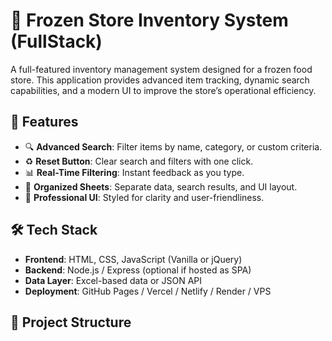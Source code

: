 # 🧊 Frozen Store Inventory System (FullStack)

A full-featured inventory management system designed for a frozen food store. This application provides advanced item tracking, dynamic search capabilities, and a modern UI to improve the store’s operational efficiency.

## 🚀 Features

- 🔍 **Advanced Search**: Filter items by name, category, or custom criteria.
- ♻️ **Reset Button**: Clear search and filters with one click.
- 📊 **Real-Time Filtering**: Instant feedback as you type.
- 📁 **Organized Sheets**: Separate data, search results, and UI layout.
- 💎 **Professional UI**: Styled for clarity and user-friendliness.

## 🛠️ Tech Stack

- **Frontend**: HTML, CSS, JavaScript (Vanilla or jQuery)
- **Backend**: Node.js / Express (optional if hosted as SPA)
- **Data Layer**: Excel-based data or JSON API
- **Deployment**: GitHub Pages / Vercel / Netlify / Render / VPS

## 📂 Project Structure

